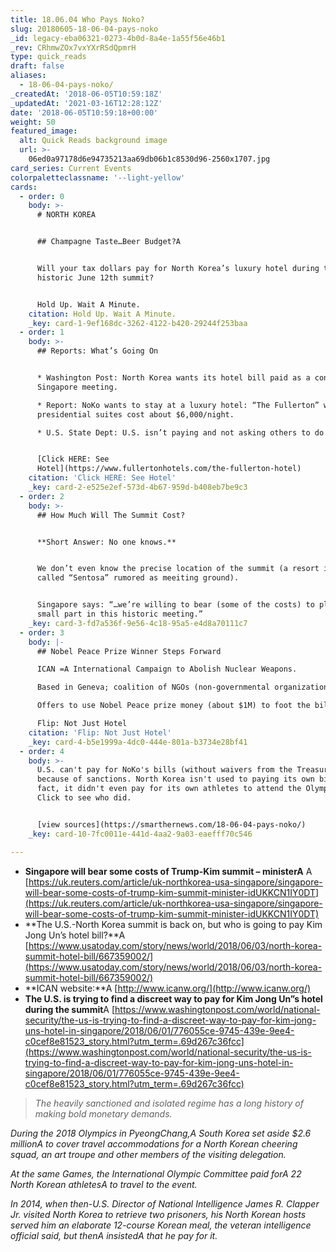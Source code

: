 ```yaml
---
title: 18.06.04 Who Pays Noko?
slug: 20180605-18-06-04-pays-noko
_id: legacy-eba06321-0273-4b0d-8a4e-1a55f56e46b1
_rev: CRhmwZOx7vxYXrRSdQpmrH
type: quick_reads
draft: false
aliases:
  - 18-06-04-pays-noko/
_createdAt: '2018-06-05T10:59:18Z'
_updatedAt: '2021-03-16T12:28:12Z'
date: '2018-06-05T10:59:18+00:00'
weight: 50
featured_image:
  alt: Quick Reads background image
  url: >-
    06ed0a97178d6e94735213aa69db06b1c8530d96-2560x1707.jpg
card_series: Current Events
colorpaletteclassname: '--light-yellow'
cards:
  - order: 0
    body: >-
      # NORTH KOREA


      ## Champagne Taste…Beer Budget?A


      Will your tax dollars pay for North Korea’s luxury hotel during the
      historic June 12th summit?


      Hold Up. Wait A Minute.
    citation: Hold Up. Wait A Minute.
    _key: card-1-9ef168dc-3262-4122-b420-29244f253baa
  - order: 1
    body: >-
      ## Reports: What’s Going On


      * Washington Post: North Korea wants its hotel bill paid as a condition of
      Singapore meeting.

      * Report: NoKo wants to stay at a luxury hotel: “The Fullerton” where
      presidential suites cost about $6,000/night.

      * U.S. State Dept: U.S. isn’t paying and not asking others to do so.


      [Click HERE: See
      Hotel](https://www.fullertonhotels.com/the-fullerton-hotel)
    citation: 'Click HERE: See Hotel'
    _key: card-2-e525e2ef-573d-4b67-959d-b408eb7be9c3
  - order: 2
    body: >-
      ## How Much Will The Summit Cost?


      **Short Answer: No one knows.**


      We don’t even know the precise location of the summit (a resort island
      called “Sentosa” rumored as meeiting ground).


      Singapore says: “…we’re willing to bear (some of the costs) to play a
      small part in this historic meeting.”
    _key: card-3-fd7a536f-9e56-4c18-95a5-e4d8a70111c7
  - order: 3
    body: |-
      ## Nobel Peace Prize Winner Steps Forward

      ICAN =A International Campaign to Abolish Nuclear Weapons.

      Based in Geneva; coalition of NGOs (non-governmental organizations).

      Offers to use Nobel Peace prize money (about $1M) to foot the bill.

      Flip: Not Just Hotel
    citation: 'Flip: Not Just Hotel'
    _key: card-4-b5e1999a-4dc0-444e-801a-b3734e28bf41
  - order: 4
    body: >-
      U.S. can't pay for NoKo's bills (without waivers from the Treasury)
      because of sanctions. North Korea isn't used to paying its own bills - In
      fact, it didn't even pay for its own athletes to attend the Olympics.
      Click to see who did.


      [view sources](https://smarthernews.com/18-06-04-pays-noko/)
    _key: card-10-7fc0011e-441d-4aa2-9a03-eaefff70c546

---
```

* **Singapore will bear some costs of Trump-Kim summit – ministerA** A [https://uk.reuters.com/article/uk-northkorea-usa-singapore/singapore-will-bear-some-costs-of-trump-kim-summit-minister-idUKKCN1IY0DT](https://uk.reuters.com/article/uk-northkorea-usa-singapore/singapore-will-bear-some-costs-of-trump-kim-summit-minister-idUKKCN1IY0DT)
* **The U.S.-North Korea summit is back on, but who is going to pay Kim Jong Un’s hotel bill?**A [https://www.usatoday.com/story/news/world/2018/06/03/north-korea-summit-hotel-bill/667359002/](https://www.usatoday.com/story/news/world/2018/06/03/north-korea-summit-hotel-bill/667359002/)
* **ICAN website:**A [http://www.icanw.org/](http://www.icanw.org/)
* **The U.S. is trying to find a discreet way to pay for Kim Jong Un”s hotel during the summit**A [https://www.washingtonpost.com/world/national-security/the-us-is-trying-to-find-a-discreet-way-to-pay-for-kim-jong-uns-hotel-in-singapore/2018/06/01/776055ce-9745-439e-9ee4-c0cef8e81523_story.html?utm_term=.69d267c36fcc](https://www.washingtonpost.com/world/national-security/the-us-is-trying-to-find-a-discreet-way-to-pay-for-kim-jong-uns-hotel-in-singapore/2018/06/01/776055ce-9745-439e-9ee4-c0cef8e81523_story.html?utm_term=.69d267c36fcc)

> _The heavily sanctioned and isolated regime has a long history of making bold monetary demands._  
  
  
  
_During the 2018 Olympics in PyeongChang,A South Korea set aside $2.6 millionA to cover travel accommodations for a North Korean cheering squad, an art troupe and other members of the visiting delegation._  
  
  
  
_At the same Games, the International Olympic Committee paid forA 22 North Korean athletesA to travel to the event._  
  
  
  
_In 2014, when then-U.S. Director of National Intelligence James R. Clapper Jr. visited North Korea to retrieve two prisoners, his North Korean hosts served him an elaborate 12-course Korean meal, the veteran intelligence official said, but thenA insistedA that he pay for it._